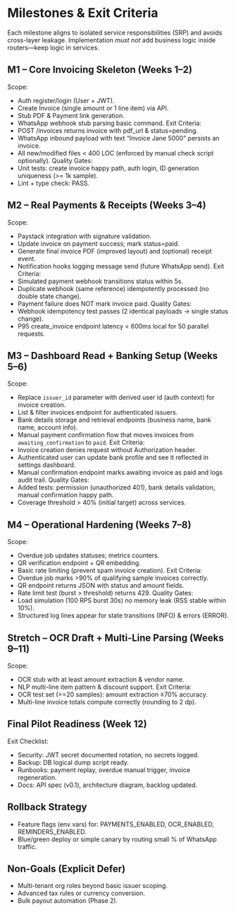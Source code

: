 # Milestones & Exit Criteria

Each milestone aligns to isolated service responsibilities (SRP) and avoids cross-layer leakage. Implementation *must not* add business logic inside routers—keep logic in services.

## M1 – Core Invoicing Skeleton (Weeks 1–2)
Scope:
- Auth register/login (User + JWT).
- Create Invoice (single amount or 1 line item) via API.
- Stub PDF & Payment link generation.
- WhatsApp webhook stub parsing basic command.
Exit Criteria:
- POST /invoices returns invoice with pdf_url & status=pending.
- WhatsApp inbound payload with text “Invoice Jane 5000” persists an invoice.
- All new/modified files < 400 LOC (enforced by manual check script optionally).
Quality Gates:
- Unit tests: create invoice happy path, auth login, ID generation uniqueness (>= 1k sample).
- Lint + type check: PASS.

## M2 – Real Payments & Receipts (Weeks 3–4)
Scope:
- Paystack integration with signature validation.
- Update invoice on payment success; mark status=paid.
- Generate final invoice PDF (improved layout) and (optional) receipt event.
- Notification hooks logging message send (future WhatsApp send).
Exit Criteria:
- Simulated payment webhook transitions status within 5s.
- Duplicate webhook (same reference) idempotently processed (no double state change).
- Payment failure does NOT mark invoice paid.
Quality Gates:
- Webhook idempotency test passes (2 identical payloads → single status change).
- P95 create_invoice endpoint latency < 600ms local for 50 parallel requests.

## M3 – Dashboard Read + Banking Setup (Weeks 5–6)
Scope:
- Replace `issuer_id` parameter with derived user id (auth context) for invoice creation.
- List & filter invoices endpoint for authenticated issuers.
- Bank details storage and retrieval endpoints (business name, bank name, account info).
- Manual payment confirmation flow that moves invoices from `awaiting_confirmation` to `paid`.
Exit Criteria:
- Invoice creation denies request without Authorization header.
- Authenticated user can update bank profile and see it reflected in settings dashboard.
- Manual confirmation endpoint marks awaiting invoice as paid and logs audit trail.
Quality Gates:
- Added tests: permission (unauthorized 401), bank details validation, manual confirmation happy path.
- Coverage threshold > 40% (initial target) across services.

## M4 – Operational Hardening (Weeks 7–8)
Scope:
- Overdue job updates statuses; metrics counters.
- QR verification endpoint + QR embedding.
- Basic rate limiting (prevent spam invoice creation).
Exit Criteria:
- Overdue job marks >90% of qualifying sample invoices correctly.
- QR endpoint returns JSON with status and amount fields.
- Rate limit test (burst > threshold) returns 429.
Quality Gates:
- Load simulation (100 RPS burst 30s) no memory leak (RSS stable within 10%).
- Structured log lines appear for state transitions (INFO) & errors (ERROR).

## Stretch – OCR Draft + Multi-Line Parsing (Weeks 9–11)
Scope:
- OCR stub with at least amount extraction & vendor name.
- NLP multi-line item pattern & discount support.
Exit Criteria:
- OCR test set (>=20 samples): amount extraction ≥70% accuracy.
- Multi-line invoice totals compute correctly (rounding to 2 dp).

## Final Pilot Readiness (Week 12)
Exit Checklist:
- Security: JWT secret documented rotation, no secrets logged.
- Backup: DB logical dump script ready.
- Runbooks: payment replay, overdue manual trigger, invoice regeneration.
- Docs: API spec (v0.1), architecture diagram, backlog updated.

## Rollback Strategy
- Feature flags (env vars) for: PAYMENTS_ENABLED, OCR_ENABLED, REMINDERS_ENABLED.
- Blue/green deploy or simple canary by routing small % of WhatsApp traffic.

## Non-Goals (Explicit Defer)
- Multi-tenant org roles beyond basic issuer scoping.
- Advanced tax rules or currency conversion.
- Bulk payout automation (Phase 2).
